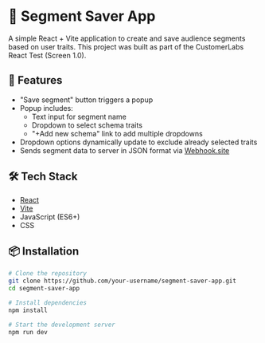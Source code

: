 # 🧠 Segment Saver App

A simple React + Vite application to create and save audience segments based on user traits. This project was built as part of the CustomerLabs React Test (Screen 1.0).

## 🚀 Features

- "Save segment" button triggers a popup
- Popup includes:
  - Text input for segment name
  - Dropdown to select schema traits
  - "+Add new schema" link to add multiple dropdowns
- Dropdown options dynamically update to exclude already selected traits
- Sends segment data to server in JSON format via [Webhook.site](https://webhook.site)

## 🛠️ Tech Stack

- [React](https://reactjs.org/)
- [Vite](https://vitejs.dev/)
- JavaScript (ES6+)
- CSS

## 📦 Installation

```bash
# Clone the repository
git clone https://github.com/your-username/segment-saver-app.git
cd segment-saver-app

# Install dependencies
npm install

# Start the development server
npm run dev
